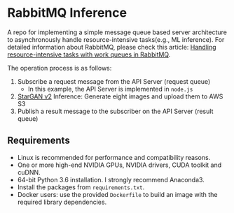 # RabbitMQ Inference
A repo for implementing a simple message queue based server architecture to asynchronously handle resource-intensive tasks(e.g., ML inference). For detailed information about RabbitMQ, please check this article: [Handling resource-intensive tasks with work queues in RabbitMQ](https://www.cloudamqp.com/blog/work-queues-in-rabbitmq-for-resource-intensive-tasks.html).

The operation process is as follows:
1. Subscribe a request message from the API Server (request queue)
    * In this example, the API Server is implemented in `node.js`
2. [StarGAN v2](https://github.com/clovaai/stargan-v2) Inference: Generate eight images and upload them to AWS S3
3. Publish a result message to the subscriber on the API Server (result queue)

## Requirements
* Linux is recommended for performance and compatibility reasons.
* One or more high-end NVIDIA GPUs, NVIDIA drivers, CUDA toolkit and cuDNN.
* 64-bit Python 3.6 installation. I strongly recommend Anaconda3.
* Install the packages from `requirements.txt`.
* Docker users: use the provided `Dockerfile` to build an image with the required library dependencies.

